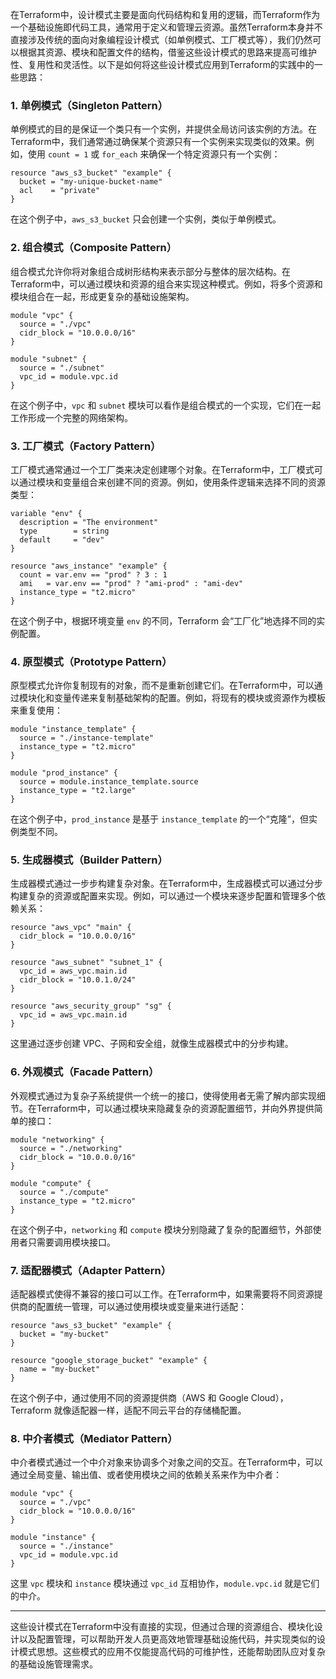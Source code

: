 在Terraform中，设计模式主要是面向代码结构和复用的逻辑，而Terraform作为一个基础设施即代码工具，通常用于定义和管理云资源。虽然Terraform本身并不直接涉及传统的面向对象编程设计模式（如单例模式、工厂模式等），我们仍然可以根据其资源、模块和配置文件的结构，借鉴这些设计模式的思路来提高可维护性、复用性和灵活性。以下是如何将这些设计模式应用到Terraform的实践中的一些思路：

### 1. **单例模式（Singleton Pattern）**
   单例模式的目的是保证一个类只有一个实例，并提供全局访问该实例的方法。在Terraform中，我们通常通过确保某个资源只有一个实例来实现类似的效果。例如，使用 `count = 1` 或 `for_each` 来确保一个特定资源只有一个实例：

   ```hcl
   resource "aws_s3_bucket" "example" {
     bucket = "my-unique-bucket-name"
     acl    = "private"
   }
   ```

   在这个例子中，`aws_s3_bucket` 只会创建一个实例，类似于单例模式。

### 2. **组合模式（Composite Pattern）**
   组合模式允许你将对象组合成树形结构来表示部分与整体的层次结构。在Terraform中，可以通过模块和资源的组合来实现这种模式。例如，将多个资源和模块组合在一起，形成更复杂的基础设施架构。

   ```hcl
   module "vpc" {
     source = "./vpc"
     cidr_block = "10.0.0.0/16"
   }

   module "subnet" {
     source = "./subnet"
     vpc_id = module.vpc.id
   }
   ```

   在这个例子中，`vpc` 和 `subnet` 模块可以看作是组合模式的一个实现，它们在一起工作形成一个完整的网络架构。

### 3. **工厂模式（Factory Pattern）**
   工厂模式通常通过一个工厂类来决定创建哪个对象。在Terraform中，工厂模式可以通过模块和变量组合来创建不同的资源。例如，使用条件逻辑来选择不同的资源类型：

   ```hcl
   variable "env" {
     description = "The environment"
     type        = string
     default     = "dev"
   }

   resource "aws_instance" "example" {
     count = var.env == "prod" ? 3 : 1
     ami   = var.env == "prod" ? "ami-prod" : "ami-dev"
     instance_type = "t2.micro"
   }
   ```

   在这个例子中，根据环境变量 `env` 的不同，Terraform 会“工厂化”地选择不同的实例配置。

### 4. **原型模式（Prototype Pattern）**
   原型模式允许你复制现有的对象，而不是重新创建它们。在Terraform中，可以通过模块化和变量传递来复制基础架构的配置。例如，将现有的模块或资源作为模板来重复使用：

   ```hcl
   module "instance_template" {
     source = "./instance-template"
     instance_type = "t2.micro"
   }

   module "prod_instance" {
     source = module.instance_template.source
     instance_type = "t2.large"
   }
   ```

   在这个例子中，`prod_instance` 是基于 `instance_template` 的一个“克隆”，但实例类型不同。

### 5. **生成器模式（Builder Pattern）**
   生成器模式通过一步步构建复杂对象。在Terraform中，生成器模式可以通过分步构建复杂的资源或配置来实现。例如，可以通过一个模块来逐步配置和管理多个依赖关系：

   ```hcl
   resource "aws_vpc" "main" {
     cidr_block = "10.0.0.0/16"
   }

   resource "aws_subnet" "subnet_1" {
     vpc_id = aws_vpc.main.id
     cidr_block = "10.0.1.0/24"
   }

   resource "aws_security_group" "sg" {
     vpc_id = aws_vpc.main.id
   }
   ```

   这里通过逐步创建 VPC、子网和安全组，就像生成器模式中的分步构建。

### 6. **外观模式（Facade Pattern）**
   外观模式通过为复杂子系统提供一个统一的接口，使得使用者无需了解内部实现细节。在Terraform中，可以通过模块来隐藏复杂的资源配置细节，并向外界提供简单的接口：

   ```hcl
   module "networking" {
     source = "./networking"
     cidr_block = "10.0.0.0/16"
   }

   module "compute" {
     source = "./compute"
     instance_type = "t2.micro"
   }
   ```

   在这个例子中，`networking` 和 `compute` 模块分别隐藏了复杂的配置细节，外部使用者只需要调用模块接口。

### 7. **适配器模式（Adapter Pattern）**
   适配器模式使得不兼容的接口可以工作。在Terraform中，如果需要将不同资源提供商的配置统一管理，可以通过使用模块或变量来进行适配：

   ```hcl
   resource "aws_s3_bucket" "example" {
     bucket = "my-bucket"
   }

   resource "google_storage_bucket" "example" {
     name = "my-bucket"
   }
   ```

   在这个例子中，通过使用不同的资源提供商（AWS 和 Google Cloud），Terraform 就像适配器一样，适配不同云平台的存储桶配置。

### 8. **中介者模式（Mediator Pattern）**
   中介者模式通过一个中介对象来协调多个对象之间的交互。在Terraform中，可以通过全局变量、输出值、或者使用模块之间的依赖关系来作为中介者：

   ```hcl
   module "vpc" {
     source = "./vpc"
     cidr_block = "10.0.0.0/16"
   }

   module "instance" {
     source = "./instance"
     vpc_id = module.vpc.id
   }
   ```

   这里 `vpc` 模块和 `instance` 模块通过 `vpc_id` 互相协作，`module.vpc.id` 就是它们的中介。

---

这些设计模式在Terraform中没有直接的实现，但通过合理的资源组合、模块化设计以及配置管理，可以帮助开发人员更高效地管理基础设施代码，并实现类似的设计模式思想。这些模式的应用不仅能提高代码的可维护性，还能帮助团队应对复杂的基础设施管理需求。